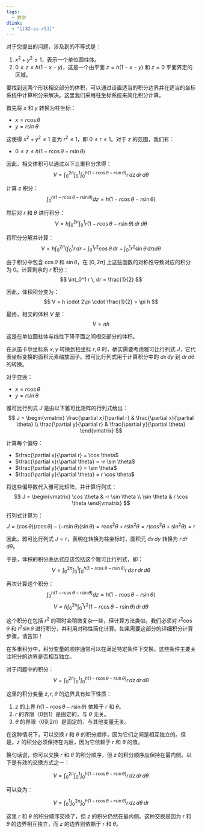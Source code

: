 ```yaml
---
tags:
  - 数学
dlink:
  - "[[82-sc-r5]]"
---
```

对于您提出的问题，涉及到的不等式是：
1. $x^2 + y^2 \leq 1$，表示一个单位圆柱体。
2. $0 \leq z \leq h(1 - x - y)$，这是一个由平面 $z = h(1 - x - y)$ 和 $z = 0$ 平面界定的区域。

要找到这两个形状相交部分的体积，可以通过设置适当的积分边界并在适当的坐标系统中计算积分来解决。这里我们采用柱坐标系统来简化积分计算。

首先将 $x$ 和 $y$ 转换为柱坐标：
- $x = r \cos \theta$
- $y = r \sin \theta$

这使得 $x^2 + y^2 \leq 1$ 变为 $r^2 \leq 1$，即 $0 \leq r \leq 1$。对于 $z$ 的范围，我们有：
- $0 \leq z \leq h(1 - r \cos \theta - r \sin \theta)$

因此，相交体积可以通过以下三重积分求得：
$$
V = \int_0^{2\pi} \int_0^1 \int_0^{h(1 - r \cos \theta - r \sin \theta)} r \, dz \, dr \, d\theta
$$

计算 $z$ 积分：
$$
\int_0^{h(1 - r \cos \theta - r \sin \theta)} dz = h(1 - r \cos \theta - r \sin \theta)
$$

然后对 $r$ 和 $\theta$ 进行积分：
$$
V = h \int_0^{2\pi} \int_0^1 r(1 - r \cos \theta - r \sin \theta) \, dr \, d\theta
$$

将积分分解并计算：
$$
V = h \int_0^{2\pi} \left( \int_0^1 r \, dr - \int_0^1 r^2 \cos \theta \, dr - \int_0^1 r^2 \sin \theta \, dr \right) d\theta
$$

由于积分中包含 $\cos \theta$ 和 $\sin \theta$，在 $[0, 2\pi]$ 上这些函数的对称性导致对应的积分为 0。计算剩余的 $r$ 积分：
$$
\int_0^1 r \, dr = \frac{1}{2}
$$

因此，体积积分变为：
$$
V = h \cdot 2\pi \cdot \frac{1}{2} = \pi h
$$

最终，相交的体积 $V$ 是：
$$
V = \pi h
$$

这是在单位圆柱体与线性下降平面之间相交部分的体积。




在从笛卡尔坐标系 $x, y$ 转换到柱坐标 $r, \theta$ 时，确实需要考虑雅可比行列式 $J$，它代表坐标变换的面积元素缩放因子。雅可比行列式用于计算积分中的 $dx \, dy$ 到 $dr \, d\theta$ 的转换。

对于变换：
- $x = r \cos \theta$
- $y = r \sin \theta$

雅可比行列式 $J$ 是由以下雅可比矩阵的行列式给出：
$$
J = \begin{vmatrix}
\frac{\partial x}{\partial r} & \frac{\partial x}{\partial \theta} \\
\frac{\partial y}{\partial r} & \frac{\partial y}{\partial \theta}
\end{vmatrix}
$$

计算每个偏导：
- $\frac{\partial x}{\partial r} = \cos \theta$
- $\frac{\partial x}{\partial \theta} = -r \sin \theta$
- $\frac{\partial y}{\partial r} = \sin \theta$
- $\frac{\partial y}{\partial \theta} = r \cos \theta$

将这些偏导数代入雅可比矩阵，并计算行列式：
$$
J = \begin{vmatrix}
\cos \theta & -r \sin \theta \\
\sin \theta & r \cos \theta
\end{vmatrix}
$$

行列式计算为：
$$
J = (\cos \theta)(r \cos \theta) - (-r \sin \theta)(\sin \theta) = r \cos^2 \theta + r \sin^2 \theta = r(\cos^2 \theta + \sin^2 \theta) = r
$$

因此，雅可比行列式 $J = r$，表明在转换为柱坐标时，面积元 $dx \, dy$ 转换为 $r \, dr \, d\theta$。

于是，体积的积分表达式应该包括这个雅可比行列式，即：
$$
V = \int_0^{2\pi} \int_0^1 \int_0^{h(1 - r \cos \theta - r \sin \theta)} r \, dz \, r \, dr \, d\theta
$$

再次计算这个积分：
$$
\int_0^{h(1 - r \cos \theta - r \sin \theta)} dz = h(1 - r \cos \theta - r \sin \theta)
$$
$$
V = h \int_0^{2\pi} \int_0^1 r^2 (1 - r \cos \theta - r \sin \theta) \, dr \, d\theta
$$

这个积分在包括 $r^2$ 的项时会稍微复杂一些，但计算方法类似。我们必须对 $r^2 \cos \theta$ 和 $r^2 \sin \theta$ 进行积分，并利用对称性简化计算。如果需要这部分的详细积分计算步骤，请告知！




在多重积分中，积分变量的顺序通常可以在满足特定条件下交换。这些条件主要关注积分的边界是否相互独立。

对于问题中的积分：
$$
V = \int_0^{2\pi} \int_0^1 \int_0^{h(1 - r \cos \theta - r \sin \theta)} r \, dz \, dr \, d\theta
$$

这里的积分变量 $z, r, \theta$ 的边界具有如下性质：

1. $z$ 的上界 $h(1 - r \cos \theta - r \sin \theta)$ 依赖于 $r$ 和 $\theta$。
2. $r$ 的界限（0到1）是固定的，与 $\theta$ 无关。
3. $\theta$ 的界限（0到$2\pi$）是固定的，与其他变量无关。

在这种情况下，可以交换 $r$ 和 $\theta$ 的积分顺序，因为它们之间是相互独立的。但是，$z$ 的积分必须保持在内层，因为它依赖于 $r$ 和 $\theta$ 的值。

换句话说，你可以交换 $r$ 和 $\theta$ 的积分顺序，但 $z$ 的积分顺序应保持在最内侧。以下是有效的交换方式之一：

$$
V = \int_0^{2\pi} \int_0^1 \int_0^{h(1 - r \cos \theta - r \sin \theta)} r \, dz \, dr \, d\theta
$$

可以变为：

$$
V = \int_0^1 \int_0^{2\pi} \int_0^{h(1 - r \cos \theta - r \sin \theta)} r \, dz \, d\theta \, dr
$$

这里 $r$ 和 $\theta$ 的积分顺序交换了，但 $z$ 的积分仍然在最内侧。这种交换是因为 $r$ 和 $\theta$ 的边界相互独立，而 $z$ 的边界则依赖于 $r$ 和 $\theta$。